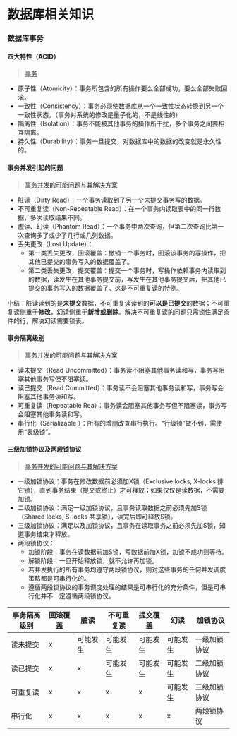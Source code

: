 # 数据库相关知识

### 数据库事务
#### 四大特性（ACID）

> [事务](http://www.cnblogs.com/xdp-gacl/p/3984001.html)
+ 原子性（Atomicity）：事务所包含的所有操作要么全部成功，要么全部失败回滚。
+ 一致性（Consistency）：事务必须使数据库从一个一致性状态转换到另一个一致性状态。（事务对系统的修改是量子化的，不是线性的）
+ 隔离性（Isolation）：事务不能被其他事务的操作所干扰，多个事务之间要相互隔离。
+ 持久性（Durability）：事务一旦提交，对数据库中的数据的改变就是永久性的。

#### 事务并发引起的问题

> [事务并发的可能问题与其解决方案](https://www.jianshu.com/p/71a79d838443)
+ 脏读（Dirty Read）：一个事务读取到了另一个未提交事务写的数据。
+ 不可重复读（Non-Repeatable Read）：在一个事务内读取表中的同一行数据，多次读取结果不同。
+ 虚读、幻读（Phantom Read）：一个事务中两次查询，但第二次查询比第一次查询多了或少了几行或几列数据。
+ 丢失更改（Lost Update）：
  + 第一类丢失更改，回滚覆盖：撤销一个事务时，回滚该事务的写操作，把其他已提交的事务写入的数据覆盖了。
  + 第二类丢失更改，提交覆盖：提交一个事务时，写操作依赖事务内读取到的数据，读发生在其他事务提交前，写发生在其他事务提交后，把其他已提交的事务写入的数据覆盖了。这是不可重复读的特例。

小结：脏读读到的是**未提交**数据，不可重复读读到的**可以是已提交**的数据；不可重复读侧重于**修改**，幻读侧重于**新增或删除**。解决不可重复读的问题只需锁住满足条件的行，解决幻读需要锁表。

#### 事务隔离级别

> [事务并发的可能问题与其解决方案](https://www.jianshu.com/p/71a79d838443)

+ 读未提交（Read Uncommitted）：事务读不阻塞其他事务读和写，事务写阻塞其他事务写但不阻塞读。
+ 读已提交（Read Committed）：事务读不会阻塞其他事务读和写，事务写会阻塞其他事务读和写。
+ 可重复读（Repeatable Rea）：事务读会阻塞其他事务写但不阻塞读，事务写会阻塞其他事务读和写。
+ 串行化（Serializable ）：所有的增删改查串行执行。“行级锁”做不到，需使用“表级锁”。

#### 三级加锁协议及两段锁协议

> [事务并发的可能问题与其解决方案](https://www.jianshu.com/p/71a79d838443)

+ 一级加锁协议：事务在修改数据前必须加X锁（Exclusive locks, X-locks 排它锁），直到事务结束（提交或终止）才可释放；如果仅仅是读数据，不需要加锁。
+ 二级加锁协议：满足一级加锁协议，且事务读取数据之前必须先加S锁（Shared locks, S-locks 共享锁），读完后即可释放S锁。
+ 三级加锁协议：满足以及加锁协议，且事务在读取事务之前必须先加S锁，知道事务结束才释放。
+ 两段锁协议：
  + 加锁阶段：事务在读数据前加S锁，写数据前加X锁，加锁不成功则等待。
  + 解锁阶段：一旦开始释放锁，就不允许再加锁。
  + 若并发执行的所有事务均遵守两段锁协议，则对这些事务的任何并发调度策略都是可串行化的。
  + 遵循两段锁协议的事务调度处理的结果是可串行化的充分条件，但是可串行化并不一定遵循两段锁协议。

| 事务隔离级别 | 回滚覆盖 | 脏读     | 不可重复读 | 提交覆盖 | 幻读     | 加锁协议     |
| ------------ | -------- | -------- | ---------- | -------- | -------- | ------------ |
| 读未提交     | x        | 可能发生 | 可能发生   | 可能发生 | 可能发生 | 一级加锁协议 |
| 读已提交     | x        | x        | 可能发生   | 可能发生 | 可能发生 | 二级加锁协议 |
| 可重复读     | x        | x        | x          | x        | 可能发生 | 三级加锁协议 |
| 串行化       | x        | x        | x          | x        | x        | 两段锁协议   |
